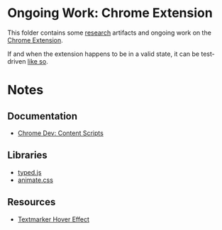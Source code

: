 # Ongoing Work: Chrome Extension

This folder contains some [research](research) artifacts and ongoing work on the [Chrome Extension](extension).

If and when the extension happens to be in a valid state, it can be test-driven [like so](https://developer.chrome.com/extensions/getstarted#unpacked).

# Notes
## Documentation
- [Chrome Dev: Content Scripts](https://developer.chrome.com/extensions/content_scripts#pi)
## Libraries
- [typed.js](https://github.com/mattboldt/typed.js)
- [animate.css](https://github.com/daneden/animate.css)
## Resources
- [Textmarker Hover Effect](https://www.themepunch.com/freebies/textmarker-hover-effect/)

